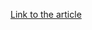[Link to the article](https://www.cisa.gov/news-events/alerts/2025/09/04/cisa-releases-five-industrial-control-systems-advisories)
